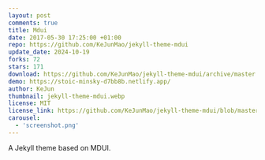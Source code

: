 ```yaml
---
layout: post
comments: true
title: Mdui
date: 2017-05-30 17:25:00 +01:00
repo: https://github.com/KeJunMao/jekyll-theme-mdui
update_date: 2024-10-19
forks: 72
stars: 171
download: https://github.com/KeJunMao/jekyll-theme-mdui/archive/master.zip
demo: https://stoic-minsky-d7bb8b.netlify.app/
author: KeJun
thumbnail: jekyll-theme-mdui.webp
license: MIT
license_link: https://github.com/KeJunMao/jekyll-theme-mdui/blob/master/LICENSE.txt
carousel:
  - 'screenshot.png'
---
```


A Jekyll theme based on MDUI.
